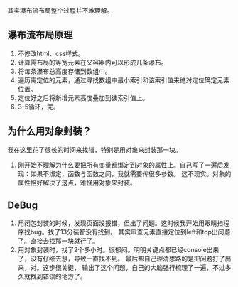 其实瀑布流布局整个过程并不难理解。
## 瀑布流布局原理
1. 不修改html、css样式。
2. 计算需布局的等宽元素在父容器内可以形成几条瀑布。
3. 将每条瀑布总高度存储到数组中。
4. 遍历需定位的元素，通过寻找数组中最小索引和该索引值来绝对定位确定元素位置。
5. 定位好之后将新增元素高度叠加到该索引值上。
6. 3-5循环，完。
## 为什么用对象封装？
我在这里花了很长的时间来找错，特别是用对象来封装那一块。
1. 刚开始不理解为什么要把所有变量都绑定到对象的属性上。自己写了一遍后发现：如果不绑定，函数与函数之间，我就需要传很多参数。
这不现实。对象的属性恰好解决了这点，难怪用对象来封装。
## DeBug
1. 用闭包封装的时候，发现页面没报错，但出了问题。这时候我开始用眼睛扫程序找bug。找了13分装都没有找到。
其实审查元素直接定位到left和top出问题了。直接去找那一块就行了。
2. 用对象封装时，找了2个多小时。很郁闷。明明关键点都已经console出来了，没有仔细去想，导致一直找不到。
最后帮自己理清思路的是把问题打了出来，对。这步很关键，
输出了这个问题，自己的大脑强行梳理了一遍，不过多久就找到错误的地方了。
